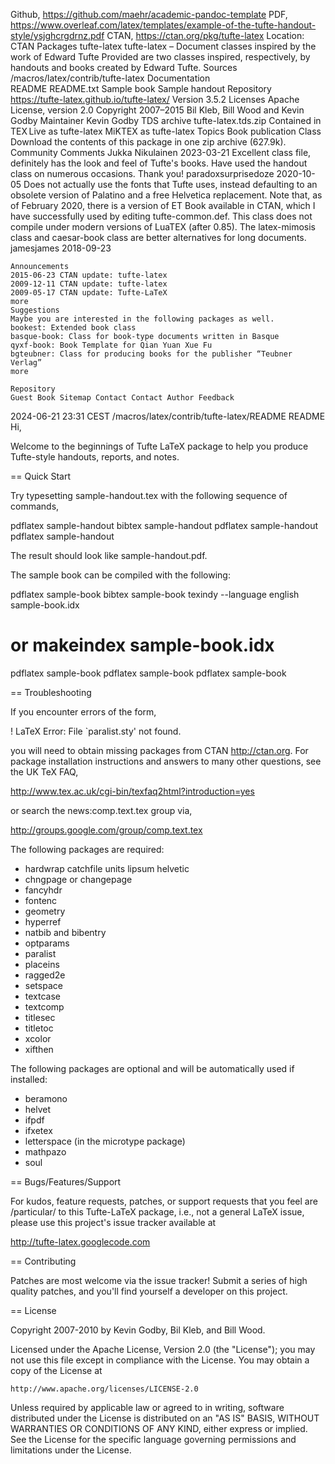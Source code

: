 Github, https://github.com/maehr/academic-pandoc-template
PDF, https://www.overleaf.com/latex/templates/example-of-the-tufte-handout-style/ysjghcrgdrnz.pdf
CTAN, https://ctan.org/pkg/tufte-latex 
    Location: CTAN Packages tufte-latex
    tufte-latex – Document classes inspired by the work of Edward Tufte
    Provided are two classes inspired, respectively, by handouts and books created by Edward Tufte.
    Sources	/macros/latex/contrib/tufte-latex
    Documentation	
    README
    README.txt
    Sample book
    Sample handout
    Repository	https://tufte-latex.github.io/tufte-latex/
    Version	3.5.2
    Licenses	Apache License, version 2.0
    Copyright	2007–2015 Bil Kleb, Bill Wood and Kevin Godby
    Maintainer	Kevin Godby
    TDS archive	tufte-latex.tds.zip
    Contained in	TEX Live as tufte-latex
    MiKTEX as tufte-latex
    Topics	Book publication
    Class
    Download the contents of this package in one zip archive (627.9k).
    Community Comments
    Jukka Nikulainen 2023-03-21
    Excellent class file, definitely has the look and feel of Tufte's books. Have used the handout class on numerous occasions. Thank you!
    paradoxsurprisedoze 2020-10-05
    Does not actually use the fonts that Tufte uses, instead defaulting to an obsolete version of Palatino and a free Helvetica replacement. Note that, as of February 2020, there is a version of ET Book available in CTAN, which I have successfully used by editing tufte-common.def.
    This class does not compile under modern versions of LuaTEX (after 0.85).
    The latex-mimosis class and caesar-book class are better alternatives for long documents.
    jamesjames 2018-09-23

    Announcements
    2015-06-23 CTAN update: tufte-latex
    2009-12-11 CTAN update: tufte-latex
    2009-05-17 CTAN update: Tufte-LaTeX
    more
    Suggestions
    Maybe you are interested in the following packages as well.
    bookest: Extended book class
    basque-book: Class for book-type documents written in Basque
    qyxf-book: Book Template for Qian Yuan Xue Fu
    bgteubner: Class for producing books for the publisher “Teubner Verlag”
    more

    Repository
    Guest Book Sitemap Contact Contact Author Feedback

    

2024-06-21 23:31 CEST
/macros/latex/contrib/tufte-latex/README
README
Hi,

Welcome to the beginnings of Tufte LaTeX package to help you
produce Tufte-style handouts, reports, and notes.

== Quick Start

Try typesetting sample-handout.tex with the following sequence
of commands,

 pdflatex sample-handout
 bibtex   sample-handout
 pdflatex sample-handout
 pdflatex sample-handout

The result should look like sample-handout.pdf.

The sample book can be compiled with the following:

 pdflatex sample-book
 bibtex sample-book
 texindy --language english sample-book.idx
 # or makeindex sample-book.idx
 pdflatex sample-book
 pdflatex sample-book
 pdflatex sample-book

== Troubleshooting

If you encounter errors of the form,

 ! LaTeX Error: File `paralist.sty' not found.

you will need to obtain missing packages from CTAN <http://ctan.org>.
For package installation instructions and answers to many other
questions, see the UK TeX FAQ,

 http://www.tex.ac.uk/cgi-bin/texfaq2html?introduction=yes

or search the news:comp.text.tex group via,

 http://groups.google.com/group/comp.text.tex

The following packages are required:

 * hardwrap catchfile units lipsum helvetic
 * chngpage or changepage
 * fancyhdr
 * fontenc
 * geometry
 * hyperref
 * natbib and bibentry
 * optparams
 * paralist
 * placeins
 * ragged2e
 * setspace
 * textcase
 * textcomp
 * titlesec
 * titletoc
 * xcolor
 * xifthen

The following packages are optional and will be automatically used if installed:

 * beramono
 * helvet
 * ifpdf
 * ifxetex
 * letterspace (in the microtype package)
 * mathpazo
 * soul

== Bugs/Features/Support

For kudos, feature requests, patches, or support requests that you
feel are /particular/ to this Tufte-LaTeX package, i.e., not a general
LaTeX issue, please use this project's issue tracker available at

 http://tufte-latex.googlecode.com

== Contributing

Patches are most welcome via the issue tracker!  Submit a series of
high quality patches, and you'll find yourself a developer on this project.

== License

Copyright 2007-2010 by Kevin Godby, Bil Kleb, and Bill Wood.

Licensed under the Apache License, Version 2.0 (the "License");
you may not use this file except in compliance with the License.
You may obtain a copy of the License at

    http://www.apache.org/licenses/LICENSE-2.0

Unless required by applicable law or agreed to in writing, software
distributed under the License is distributed on an "AS IS" BASIS,
WITHOUT WARRANTIES OR CONDITIONS OF ANY KIND, either express or implied.
See the License for the specific language governing permissions and
limitations under the License.
